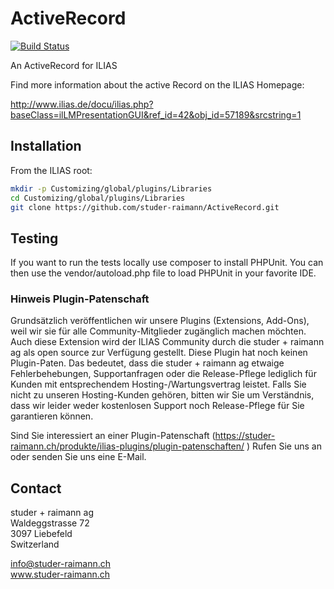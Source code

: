 ActiveRecord
============
[![Build Status](https://travis-ci.org/studer-raimann/ActiveRecord.svg?branch=master)](https://travis-ci.org/studer-raimann/ActiveRecord)

An ActiveRecord for ILIAS

Find more information about the active Record on the ILIAS Homepage:

http://www.ilias.de/docu/ilias.php?baseClass=ilLMPresentationGUI&ref_id=42&obj_id=57189&srcstring=1

Installation
------------
From the ILIAS root:

```bash
mkdir -p Customizing/global/plugins/Libraries
cd Customizing/global/plugins/Libraries
git clone https://github.com/studer-raimann/ActiveRecord.git
```

Testing
-------
If you want to run the tests locally use composer to install PHPUnit. You can then use the vendor/autoload.php file to load PHPUnit in your favorite IDE.

### Hinweis Plugin-Patenschaft
Grundsätzlich veröffentlichen wir unsere Plugins (Extensions, Add-Ons), weil wir sie für alle Community-Mitglieder zugänglich machen möchten. Auch diese Extension wird der ILIAS Community durch die studer + raimann ag als open source zur Verfügung gestellt. Diese Plugin hat noch keinen Plugin-Paten. Das bedeutet, dass die studer + raimann ag etwaige Fehlerbehebungen, Supportanfragen oder die Release-Pflege lediglich für Kunden mit entsprechendem Hosting-/Wartungsvertrag leistet. Falls Sie nicht zu unseren Hosting-Kunden gehören, bitten wir Sie um Verständnis, dass wir leider weder kostenlosen Support noch Release-Pflege für Sie garantieren können.

Sind Sie interessiert an einer Plugin-Patenschaft (https://studer-raimann.ch/produkte/ilias-plugins/plugin-patenschaften/ ) Rufen Sie uns an oder senden Sie uns eine E-Mail.

Contact
-------
studer + raimann ag  
Waldeggstrasse 72  
3097 Liebefeld  
Switzerland 

info@studer-raimann.ch  
www.studer-raimann.ch  
